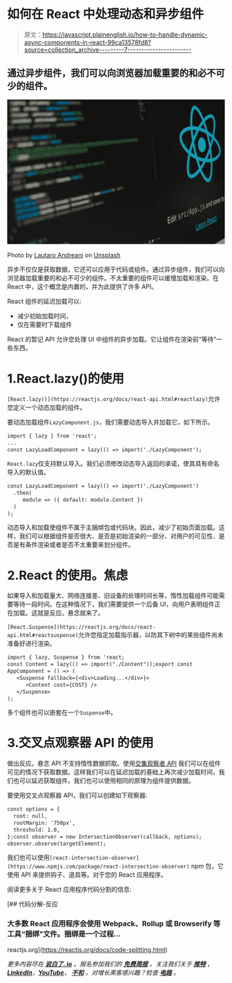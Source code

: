 # 如何在 React 中处理动态和异步组件

> 原文：<https://javascript.plainenglish.io/how-to-handle-dynamic-async-components-in-react-99ca13578fd8?source=collection_archive---------7----------------------->

## 通过异步组件，我们可以向浏览器加载重要的和必不可少的组件。

![](img/14829c92dc741fb619657362db70ce69.png)

Photo by [Lautaro Andreani](https://unsplash.com/@lautaroandreani?utm_source=medium&utm_medium=referral) on [Unsplash](https://unsplash.com?utm_source=medium&utm_medium=referral)

异步不仅仅是获取数据，它还可以应用于代码或组件。通过异步组件，我们可以向浏览器加载重要的和必不可少的组件。不太重要的组件可以缓慢加载和渲染。在 React 中，这个概念是内置的，并为此提供了许多 API。

React 组件的延迟加载可以:

*   减少初始加载时间，
*   仅在需要时下载组件

React 的暂记 API 允许您处理 UI 中组件的异步加载。它让组件在渲染前“等待”一些东西。

# 1.React.lazy()的使用

`[React.lazy()](https://reactjs.org/docs/react-api.html#reactlazy)`允许您定义一个动态加载的组件。

要动态加载组件`LazyComponent.js`，我们需要动态导入并加载它，如下所示。

```
import { lazy } from 'react';
...
const LazyLoadComponent = lazy(() => import('./LazyComponent');
```

`React.lazy`仅支持默认导入。我们必须修改动态导入返回的承诺，使其具有命名导入的默认值。

```
const LazyLoadComponent = lazy(() => import('./LazyComponent')
  .then(
     module => ({ default: module.Content })
  )
);
```

动态导入和加载使组件不属于主捆绑包或代码块。因此，减少了初始页面加载。这样，我们可以根据组件是否很大、是否是初始渲染的一部分、对用户的可见性、是否是有条件渲染或者是否不太重要来划分组件。

# 2.React 的使用。焦虑

如果导入和加载量大、网络连接差、旧设备的处理时间长等，惰性加载组件可能需要等待一段时间。在这种情况下，我们需要提供一个后备 UI，向用户表明组件正在加载。这就是反应。悬念就来了。

`[React.Suspense](https://reactjs.org/docs/react-api.html#reactsuspense)`允许您指定加载指示器，以防其下树中的某些组件尚未准备好进行渲染。

```
import { lazy, Suspense } from 'react;
const Content = lazy(() => import("./Content"));export const AppComponent = () => (
   <Suspense fallback={<div>Loading...</div>}>
      <Content cost={COST} />
   </Suspense>
);
```

多个组件也可以嵌套在一个`Suspense`中。

# 3.交叉点观察器 API 的使用

做出反应。悬念 API 不支持惰性数据抓取。使用[交集观察者 API](https://developer.mozilla.org/en-US/docs/Web/API/Intersection_Observer_API) 我们可以在组件可见的情况下获取数据。这样我们可以在延迟加载的基础上再次减少加载时间，我们也可以延迟获取组件。我们也可以使用相同的原理为组件提供数据。

要使用交叉点观察器 API，我们可以创建如下观察器:

```
const options = {
  root: null,
  rootMargin: '750px',
  threshold: 1.0,
};const observer = new IntersectionObserver(callback, options);
observer.observe(targetElement);
```

我们也可以使用`[react-intersection-observer](https://www.npmjs.com/package/react-intersection-observer)` npm 包，它使用 API 来提供钩子、道具等。对于您的 React 应用程序。

阅读更多关于 React 应用程序代码分割的信息:

[](https://reactjs.org/docs/code-splitting.html) [## 代码分解-反应

### 大多数 React 应用程序会使用 Webpack、Rollup 或 Browserify 等工具“捆绑”文件。捆绑是一个过程…

reactjs.org](https://reactjs.org/docs/code-splitting.html) 

*更多内容尽在* [***说白了. io***](https://plainenglish.io/) *。报名参加我们的* [***免费周报***](http://newsletter.plainenglish.io/) *。关注我们关于* [***推特***](https://twitter.com/inPlainEngHQ) ，[***LinkedIn***](https://www.linkedin.com/company/inplainenglish/)*，*[***YouTube***](https://www.youtube.com/channel/UCtipWUghju290NWcn8jhyAw)*，* [***不和***](https://discord.gg/GtDtUAvyhW) *。对增长黑客感兴趣？检查* [***电路***](https://circuit.ooo/) *。*